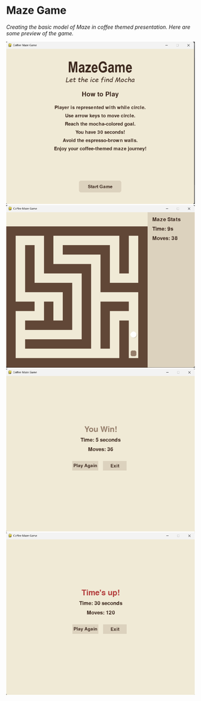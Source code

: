 # Maze Game 
_Creating the basic model of Maze in coffee themed presentation. Here are some preview of the game._

![Alt Text](img/image1.png)
![Alt Text](img/image2.png)
![Alt Text](img/image3.png)
![Alt Text](img/image4.png)
